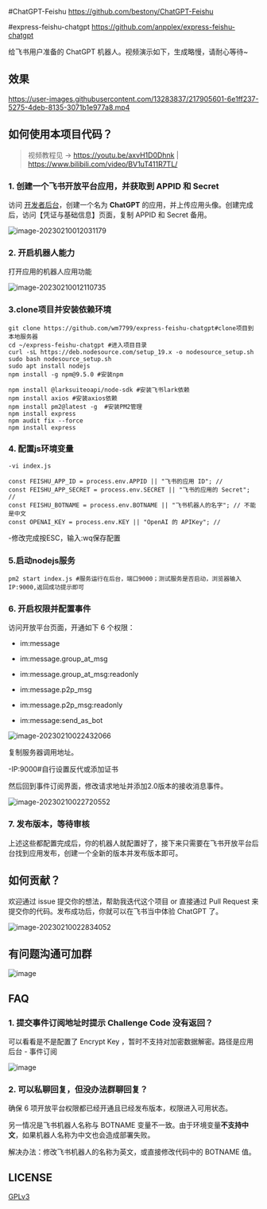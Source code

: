 #ChatGPT-Feishu          https://github.com/bestony/ChatGPT-Feishu

#express-feishu-chatgpt  https://github.com/anpplex/express-feishu-chatgpt

给飞书用户准备的 ChatGPT 机器人。视频演示如下，生成略慢，请耐心等待~

## 效果

https://user-images.githubusercontent.com/13283837/217905601-6e1ff237-5275-4deb-8135-3071b1e977a8.mp4

## 如何使用本项目代码？

> 视频教程见 -> https://youtu.be/axvH1D0Dhnk | https://www.bilibili.com/video/BV1uT411R7TL/

### 1. 创建一个飞书开放平台应用，并获取到 APPID 和 Secret
访问 [开发者后台](https://open.feishu.cn/app?lang=zh-CN)，创建一个名为 **ChatGPT** 的应用，并上传应用头像。创建完成后，访问【凭证与基础信息】页面，复制 APPID 和 Secret 备用。

![image-20230210012031179](https://postimg.aliavv.com/picgo/202302100120339.png)

### 2. 开启机器人能力
打开应用的机器人应用功能

![image-20230210012110735](https://postimg.aliavv.com/picgo/202302100121008.png)

### 3.clone项目并安装依赖环境
```
git clone https://github.com/wm7799/express-feishu-chatgpt#clone项目到本地服务器
cd ~/express-feishu-chatgpt #进入项目目录
curl -sL https://deb.nodesource.com/setup_19.x -o nodesource_setup.sh
sudo bash nodesource_setup.sh
sudo apt install nodejs
npm install -g npm@9.5.0 #安装npm

npm install @larksuiteoapi/node-sdk #安装飞书lark依赖
npm install axios #安装axios依赖
npm install pm2@latest -g  #安装PM2管理
npm install express 
npm audit fix --force
npm install express
```
### 4. 配置js环境变量
`-vi index.js`
```
const FEISHU_APP_ID = process.env.APPID || "飞书的应用 ID"; // 
const FEISHU_APP_SECRET = process.env.SECRET || "飞书的应用的 Secret"; // 
const FEISHU_BOTNAME = process.env.BOTNAME || "飞书机器人的名字"; // 不能是中文
const OPENAI_KEY = process.env.KEY || "OpenAI 的 APIKey"; // 
```
-修改完成按ESC，输入:wq保存配置
### 5.启动nodejs服务
`pm2 start index.js #服务运行在后台，端口9000；测试服务是否启动，浏览器输入IP:9000,返回成功提示即可`
### 6. 开启权限并配置事件
访问开放平台页面，开通如下 6 个权限：
- im:message

- im:message.group_at_msg

- im:message.group_at_msg:readonly

- im:message.p2p_msg

- im:message.p2p_msg:readonly

- im:message:send_as_bot

![image-20230210022432066](https://postimg.aliavv.com/picgo/202302100224325.png)

复制服务器调用地址。

-IP:9000#自行设置反代或添加证书

然后回到事件订阅界面，修改请求地址并添加2.0版本的接收消息事件。

![image-20230210022720552](https://postimg.aliavv.com/picgo/202302100227786.png)

### 7. 发布版本，等待审核

上述这些都配置完成后，你的机器人就配置好了，接下来只需要在飞书开放平台后台找到应用发布，创建一个全新的版本并发布版本即可。

## 如何贡献？

欢迎通过 issue 提交你的想法，帮助我迭代这个项目 or 直接通过 Pull Request 来提交你的代码。发布成功后，你就可以在飞书当中体验 ChatGPT 了。

![image-20230210022834052](https://postimg.aliavv.com/picgo/202302100228159.png)

## 有问题沟通可加群

![image](https://user-images.githubusercontent.com/13283837/218001986-2b79cc73-52c9-43db-b07e-bf78cc0cedab.png)

## FAQ

### 1. 提交事件订阅地址时提示 Challenge Code 没有返回？

可以看看是不是配置了 Encrypt Key ，暂时不支持对加密数据解密。路径是应用后台 - 事件订阅

![image](https://user-images.githubusercontent.com/13283837/218002249-362a40ab-3f5d-493b-80ec-a2b0efa2b5c9.png)

### 2. 可以私聊回复，但没办法群聊回复？

确保 6 项开放平台权限都已经开通且已经发布版本，权限进入可用状态。

另一情况是飞书机器人名称与 BOTNAME 变量不一致。由于环境变量**不支持中文**，如果机器人名称为中文也会造成部署失败。

解决办法：修改飞书机器人的名称为英文，或直接修改代码中的 BOTNAME 值。

## LICENSE

[GPLv3](LICENSE)

